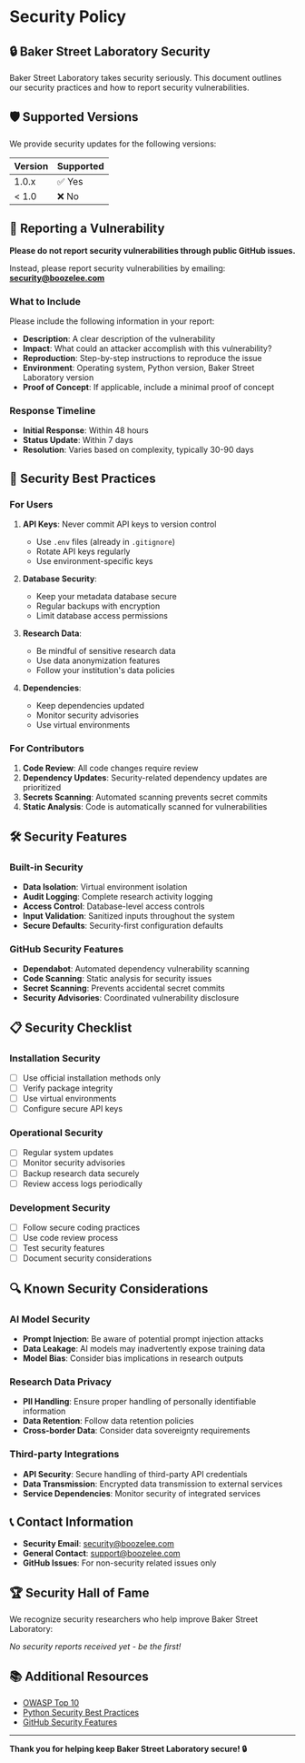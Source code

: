 # Security Policy

## 🔒 Baker Street Laboratory Security

Baker Street Laboratory takes security seriously. This document outlines our security practices and how to report security vulnerabilities.

## 🛡️ Supported Versions

We provide security updates for the following versions:

| Version | Supported          |
| ------- | ------------------ |
| 1.0.x   | ✅ Yes             |
| < 1.0   | ❌ No              |

## 🚨 Reporting a Vulnerability

**Please do not report security vulnerabilities through public GitHub issues.**

Instead, please report security vulnerabilities by emailing: **security@boozelee.com**

### What to Include

Please include the following information in your report:

- **Description**: A clear description of the vulnerability
- **Impact**: What could an attacker accomplish with this vulnerability?
- **Reproduction**: Step-by-step instructions to reproduce the issue
- **Environment**: Operating system, Python version, Baker Street Laboratory version
- **Proof of Concept**: If applicable, include a minimal proof of concept

### Response Timeline

- **Initial Response**: Within 48 hours
- **Status Update**: Within 7 days
- **Resolution**: Varies based on complexity, typically 30-90 days

## 🔐 Security Best Practices

### For Users

1. **API Keys**: Never commit API keys to version control
   - Use `.env` files (already in `.gitignore`)
   - Rotate API keys regularly
   - Use environment-specific keys

2. **Database Security**: 
   - Keep your metadata database secure
   - Regular backups with encryption
   - Limit database access permissions

3. **Research Data**:
   - Be mindful of sensitive research data
   - Use data anonymization features
   - Follow your institution's data policies

4. **Dependencies**:
   - Keep dependencies updated
   - Monitor security advisories
   - Use virtual environments

### For Contributors

1. **Code Review**: All code changes require review
2. **Dependency Updates**: Security-related dependency updates are prioritized
3. **Secrets Scanning**: Automated scanning prevents secret commits
4. **Static Analysis**: Code is automatically scanned for vulnerabilities

## 🛠️ Security Features

### Built-in Security

- **Data Isolation**: Virtual environment isolation
- **Audit Logging**: Complete research activity logging
- **Access Control**: Database-level access controls
- **Input Validation**: Sanitized inputs throughout the system
- **Secure Defaults**: Security-first configuration defaults

### GitHub Security Features

- **Dependabot**: Automated dependency vulnerability scanning
- **Code Scanning**: Static analysis for security issues
- **Secret Scanning**: Prevents accidental secret commits
- **Security Advisories**: Coordinated vulnerability disclosure

## 📋 Security Checklist

### Installation Security
- [ ] Use official installation methods only
- [ ] Verify package integrity
- [ ] Use virtual environments
- [ ] Configure secure API keys

### Operational Security
- [ ] Regular system updates
- [ ] Monitor security advisories
- [ ] Backup research data securely
- [ ] Review access logs periodically

### Development Security
- [ ] Follow secure coding practices
- [ ] Use code review process
- [ ] Test security features
- [ ] Document security considerations

## 🔍 Known Security Considerations

### AI Model Security
- **Prompt Injection**: Be aware of potential prompt injection attacks
- **Data Leakage**: AI models may inadvertently expose training data
- **Model Bias**: Consider bias implications in research outputs

### Research Data Privacy
- **PII Handling**: Ensure proper handling of personally identifiable information
- **Data Retention**: Follow data retention policies
- **Cross-border Data**: Consider data sovereignty requirements

### Third-party Integrations
- **API Security**: Secure handling of third-party API credentials
- **Data Transmission**: Encrypted data transmission to external services
- **Service Dependencies**: Monitor security of integrated services

## 📞 Contact Information

- **Security Email**: security@boozelee.com
- **General Contact**: support@boozelee.com
- **GitHub Issues**: For non-security related issues only

## 🏆 Security Hall of Fame

We recognize security researchers who help improve Baker Street Laboratory:

*No security reports received yet - be the first!*

## 📚 Additional Resources

- [OWASP Top 10](https://owasp.org/www-project-top-ten/)
- [Python Security Best Practices](https://python.org/dev/security/)
- [GitHub Security Features](https://docs.github.com/en/code-security)

---

**Thank you for helping keep Baker Street Laboratory secure! 🔒**
